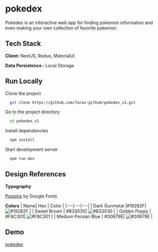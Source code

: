 # pokedex
Pokedex is an interactive web app for finding pokemon information and even making your own collection of favorite pokemon.

## Tech Stack
**Client:** NextJS, Redux, MaterialUI

**Data Persistence :** Local Storage

## Run Locally
Clone the project
```bash
  git clone https://github.com/faraz-github/pokedex_v1.git
```
Go to the project directory
```bash
  cd pokedex_v1
```
Install dependencies 
```bash
  npm install
```
Start development server
```bash
  npm run dev
```
## Design References

**Typography**

[Poppins](https://fonts.google.com/specimen/Poppins?query=poppins) by Google Fonts

**Colors**
|  Name|  Hex | Color |
|---|---|---|
| Dark Gunmetal |#19282F| ![#19282F](https://via.placeholder.com/20/19282F?text=+) |
| Sweet Brown | #B33030| ![#B33030](https://via.placeholder.com/20/B33030?text=+) |
| Golden Poppy | #F8C301| ![#F8C301](https://via.placeholder.com/20/F8C301?text=+) |
| Medium Persian Blue | #00679E| ![#00679E](https://via.placeholder.com/20/00679E?text=+) |

## Demo
[pokedex](https://pokedex-navy-beta.vercel.app/)